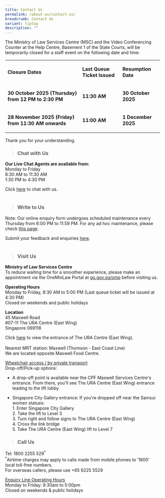 ```yaml
---
title: Contact Us
permalink: /about-us/contact-us/
breadcrumb: Contact Us
variant: tiptap
description: ""
---
```

<p>The Ministry of Law Services Centre (MSC) and the Video Conferencing Counter
at the Help Centre, Basement 1 of the State Courts, will be temporarily
closed for a staff event on the following date and time:</p>
<table style="minWidth: 75px">
<colgroup>
<col>
<col>
<col>
</colgroup>
<tbody>
<tr>
<td rowspan="1" colspan="1">
<p><strong>Closure Dates</strong>
</p>
</td>
<td rowspan="1" colspan="1">
<p><strong>Last Queue Ticket Issued</strong>
</p>
</td>
<td rowspan="1" colspan="1">
<p><strong>Resumption Date</strong>
</p>
</td>
</tr>
<tr>
<td rowspan="1" colspan="1">
<p><strong>30 October 2025 (Thursday) from 12 PM to 2:30 PM&nbsp;</strong>
</p>
</td>
<td rowspan="1" colspan="1">
<p><strong>11:30 AM</strong>
</p>
</td>
<td rowspan="1" colspan="1">
<p><strong>30 October 2025</strong>
</p>
</td>
</tr>
<tr>
<td rowspan="1" colspan="1">
<p><strong>28 November 2025 (Friday) from 11:30 AM onwards</strong>
</p>
</td>
<td rowspan="1" colspan="1">
<p><strong>11:00 AM</strong>
</p>
</td>
<td rowspan="1" colspan="1">
<p><strong>1 December 2025</strong>
</p>
</td>
</tr>
</tbody>
</table>
<p>Thank you for your understanding.</p>
<p></p>
<blockquote>
<h3><strong>Chat with Us</strong></h3>
</blockquote>
<p><strong>Our Live Chat Agents are available from:</strong> 
<br>Monday to Friday
<br>8:30 AM to 11:30 AM
<br>1:30 PM to 4:30 PM</p>
<p>Click <a href="https://static.zdassets.com/web_widget/latest/liveChat.html?v=10#key=flexanswer1659.zendesk.com&amp;title=MinLaw%20Live%20Chat" rel="noopener noreferrer nofollow" target="_blank">here</a> to
chat with us.
<br>
<br>
</p>
<blockquote>
<h3><strong>Write to Us</strong></h3>
</blockquote>
<p>Note: Our online enquiry form undergoes scheduled maintenance every Thursday
from 6:00 PM to 11:59 PM. For any ad hoc maintenance, please check <a href="https://www.mlaw.gov.sg/e-services/" rel="noopener noreferrer nofollow" target="_blank">this page</a>.
<br>
</p>
<p>Submit your feedback and enquiries <a href="https://eservices.mlaw.gov.sg/enquiry/" rel="noopener noreferrer nofollow" target="_blank">here</a>.
<br>
<br>
</p>
<blockquote>
<h3><strong>Visit Us</strong></h3>
</blockquote>
<p><strong>Ministry of Law Services Centre</strong> 
<br>To reduce waiting time for a smoother experience, please make an appointment
via the OneMinLaw Portal at <a href="http://go.gov.sg/omp" rel="noopener noreferrer nofollow" target="_blank">go.gov.sg/omp</a> before visiting us.</p>
<p><strong>Operating Hours</strong>
<br>Monday to Friday, 8:30 AM to 5:00 PM (Last queue ticket will be issued
at 4:30 PM)
<br>Closed on weekends and public holidays</p>
<p><strong>Location</strong>
<br>45 Maxwell Road
<br>#07-11 The URA Centre (East Wing)
<br>Singapore 069118
<br>
</p>
<p>Click <a href="/files/ura%20east%20wing%20entrance.pdf" rel="noopener noreferrer nofollow" target="_blank">here</a> to
view the entrance of The URA Centre (East Wing).
<br>
<br>Nearest MRT station: Maxwell (Thomson - East Coast Line)
<br>We are located opposite Maxwell Food Centre.
<br>
</p>
<p><u>Wheelchair access / by private transport</u> 
<br>Drop-off/Pick-up options:</p>
<ul data-tight="true" class="tight">
<li>
<p>A drop-off point is available near the CPF Maxwell Services Centre's entrance.
From there, you'll see The URA Centre (East Wing) entrance leading to the
lift lobby.</p>
</li>
<li>
<p>Singapore City Gallery entrance: If you're dropped off near the Samsui
women statues:
<br>1. Enter Singapore City Gallery
<br>2. Take the lift to Level 3
<br>3. Turn right and follow signs to The URA Centre (East Wing)
<br>4. Cross the link bridge
<br>5. Take The URA Centre (East Wing) lift to Level 7</p>
<p></p>
</li>
</ul>
<blockquote>
<h3><strong>Call Us</strong></h3>
</blockquote>
<p>Tel: 1800 2255 529<sup>*</sup> 
<br><sup>*</sup>Airtime charges may apply to calls made from mobile phones
to ‘1800’ local toll-free numbers.
<br>For overseas callers, please use +65 6225 5529
<br>
</p>
<p><u>Enquiry Line Operating Hours</u> 
<br>Monday to Friday: 8:30am to 5:00pm
<br>Closed on weekends &amp; public holidays</p>